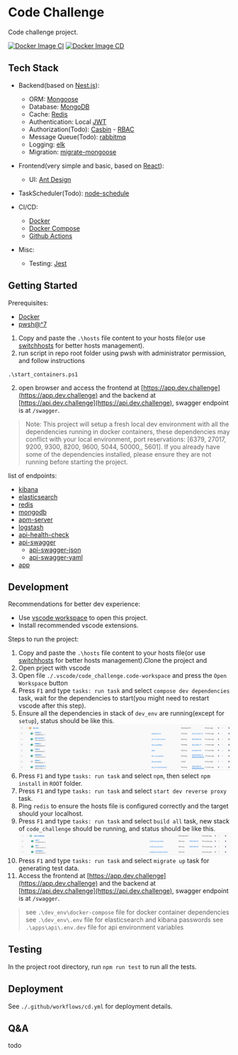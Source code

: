 # Code Challenge

Code challenge project.

[![Docker Image CI](https://github.com/snys98/code_challenge/actions/workflows/ci.yml/badge.svg)](https://github.com/snys98/code_challenge/actions/workflows/ci.yml) [![Docker Image CD](https://github.com/snys98/code_challenge/actions/workflows/cd.yml/badge.svg)](https://github.com/snys98/code_challenge/actions/workflows/cd.yml)

## Tech Stack

- Backend(based on [Nest.js](https://nestjs.com/)):

  - ORM: [Mongoose](https://mongoosejs.com/)
  - Database: [MongoDB](https://www.mongodb.com/)
  - Cache: [Redis](https://redis.io/)
  - Authentication: Local [JWT](https://jwt.io/)
  - Authorization(Todo): [Casbin](https://casbin.org/) - [RBAC](https://en.wikipedia.org/wiki/Role-based_access_control)
  - Message Queue(Todo): [rabbitmq](https://docs.nestjs.com/microservices/rabbitmq)
  - Logging: [elk](https://www.elastic.co/what-is/elk-stack)
  - Migration: [migrate-mongoose](https://github.com/balmasi/migrate-mongoose)
- Frontend(very simple and basic, based on [React](https://reactjs.org/)):

  - UI: [Ant Design](https://ant.design/)
- TaskScheduler(Todo): [node-schedule](https://github.com/node-schedule/node-schedule)
- CI/CD:

  - [Docker](https://www.docker.com/)
  - [Docker Compose](https://docs.docker.com/compose/)
  - [Github Actions](https://docs.github.com/en/actions)
- Misc:

  - Testing: [Jest](https://jestjs.io/)

## Getting Started

Prerequisites:

- [Docker](https://www.docker.com/)
- [pwsh@^7](https://learn.microsoft.com/en-us/powershell/scripting/install/installing-powershell-on-windows?view=powershell-7.4)

1. Copy and paste the `.\hosts` file content to your hosts file(or use [switchhosts](https://github.com/oldj/SwitchHosts) for better hosts management).
2. run script in repo root folder using pwsh with administrator permission, and follow instructions

```pwsh
.\start_containers.ps1
```

2. open browser and access the frontend at [https://app.dev.challenge](https://app.dev.challenge) and the backend at [https://api.dev.challenge](https://api.dev.challenge), swagger endpoint is at `/swagger`.

> Note: This project will setup a fresh local dev environment with all the dependencies running in docker containers, these dependencies may conflict with your local environment, port reservations: [6379, 27017, 9200, 9300, 8200, 9600, 5044, 50000,, 5601].
> If you already have some of the dependencies installed, please ensure they are not running before starting the project.

list of endpoints:

- [kibana](http://kibana.dev.challenge:5601)
- [elasticsearch](http://elasticsearch.dev.challenge:9200)
- [redis](http://redis.dev.challenge:6379)
- [mongodb](http://mongo.dev.challenge:27017)
- [apm-server](http://apm-server.dev.challenge:8200)
- [logstash](http://logstash.dev.challenge:9600)
- [api-health-check](https://api.dev.challenge)
- [api-swagger](https://api.dev.challenge/swagger)
  - [api-swagger-json](https://api.dev.challenge/swagger/json)
  - [api-swagger-yaml](https://api.dev.challenge/swagger/yaml)
- [app](https://app.dev.challenge)

## Development

Recommendations for better dev experience:

- Use [vscode workspace](https://code.visualstudio.com/docs/editor/workspaces) to open this project.
- Install recommended vscode extensions.

Steps to run the project:

1. Copy and paste the `.\hosts` file content to your hosts file(or use [switchhosts](https://github.com/oldj/SwitchHosts) for better hosts management).Clone the project and
2. Open prject with vscode
3. Open file `./.vscode/code_challenge.code-workspace` and press the `Open Workspace` button
4. Press `F1` and type `tasks: run task` and select `compose dev dependencies` task, wait for the dependencies to start(you might need to restart vscode after this step).
5. Ensure all the dependencies in stack of `dev_env` are running(except for `setup`), status should be like this.
   ![1702222429452](images/readme/1702222429452.png)
6. Press `F1` and type `tasks: run task` and select `npm`, then select `npm install` in `ROOT` folder.
7. Press `F1` and type `tasks: run task` and select `start dev reverse proxy` task.
8. Ping `redis` to ensure the hosts file is configured correctly and the target should your localhost.
9. Press `F1` and type `tasks: run task` and select `build all` task, new stack of `code_challenge` should be running, and status should be like this.
   ![1702223602760](images/readme/1702223602760.png)
10. Press `F1` and type `tasks: run task` and select `migrate up` task for generating test data.
11. Access the frontend at [https://app.dev.challenge](https://app.dev.challenge) and the backend at [https://api.dev.challenge](https://api.dev.challenge), swagger endpoint is at `/swagger`.

> see `.\dev_env\docker-compose` file for docker container dependencies
> see `.\dev_env\.env` file for elasticsearch and kibana passwords
> see `.\apps\api\.env.dev` file for api environment variables

## Testing

In the project root directory, run `npm run test` to run all the tests.

## Deployment

See `./.github/workflows/cd.yml` for deployment details.

## Q&A

todo
